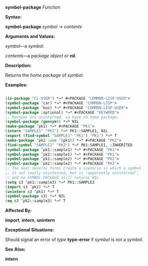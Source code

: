 **symbol-package** *Function* 



**Syntax:** 



**symbol-package** *symbol → contents* 



**Arguments and Values:** 



*symbol*—a *symbol*. 



*contents*—a *package object* or **nil**. 



**Description:** 



Returns the *home package* of *symbol*. 



**Examples:**
```lisp

(in-package "CL-USER") *→* #<PACKAGE "COMMON-LISP-USER"> 
(symbol-package ’car) *→* #<PACKAGE "COMMON-LISP"> 
(symbol-package ’bus) *→* #<PACKAGE "COMMON-LISP-USER"> 
(symbol-package :optional) *→* #<PACKAGE "KEYWORD"> 
;; Gensyms are uninterned, so have no home package. 
(symbol-package (gensym)) *→* NIL 
(make-package ’pk1) *→* #<PACKAGE "PK1"> 
(intern "SAMPLE1" "PK1") *→* PK1::SAMPLE1, NIL 
(export (find-symbol "SAMPLE1" "PK1") "PK1") *→* T 
(make-package ’pk2 :use ’(pk1)) *→* #<PACKAGE "PK2"> 
(find-symbol "SAMPLE1" "PK2") *→* PK1:SAMPLE1, :INHERITED 
(symbol-package ’pk1::sample1) *→* #<PACKAGE "PK1"> 
(symbol-package ’pk2::sample1) *→* #<PACKAGE "PK1"> 
(symbol-package ’pk1::sample2) *→* #<PACKAGE "PK1"> 
(symbol-package ’pk2::sample2) *→* #<PACKAGE "PK2"> 
;; The next several forms create a scenario in which a symbol 
;; is not really uninterned, but is "apparently uninterned", 
;; and so SYMBOL-PACKAGE still returns NIL. 
(setq s3 ’pk1::sample3) *→* PK1::SAMPLE3 
(import s3 ’pk2) *→* T 
(unintern s3 ’pk1) *→* T 
(symbol-package s3) *→* NIL 
(eq s3 ’pk2::sample3) *→* T 

```
**Affected By:** 



**import**, **intern**, **unintern** 



**Exceptional Situations:** 



Should signal an error of *type* **type-error** if *symbol* is not a *symbol*. 







 



 



**See Also:** 



**intern** 



